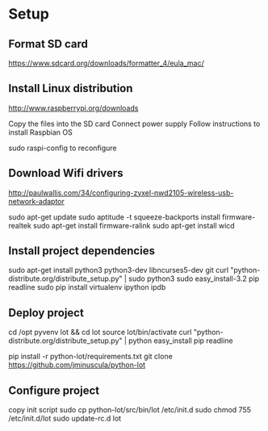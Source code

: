 # Setup

## Format SD card

https://www.sdcard.org/downloads/formatter_4/eula_mac/

## Install Linux distribution

http://www.raspberrypi.org/downloads

Copy the files into the SD card
Connect power supply
Follow instructions to install Raspbian OS

sudo raspi-config to reconfigure

## Download Wifi drivers

http://paulwallis.com/34/configuring-zyxel-nwd2105-wireless-usb-network-adaptor

sudo apt-get update
sudo aptitude -t squeeze-backports install firmware-realtek
sudo apt-get install firmware-ralink
sudo apt-get install wicd

## Install project dependencies

sudo apt-get install python3 python3-dev libncurses5-dev git
curl "python-distribute.org/distribute_setup.py" | sudo python3
sudo easy_install-3.2 pip readline
sudo pip install virtualenv ipython ipdb

## Deploy project

cd /opt
pyvenv lot && cd lot
source lot/bin/activate
curl "python-distribute.org/distribute_setup.py" | python
easy_install pip readline

pip install -r python-lot/requirements.txt
git clone https://github.com/jminuscula/python-lot

## Configure project

copy init script
sudo cp python-lot/src/bin/lot /etc/init.d
sudo chmod 755 /etc/init.d/lot
sudo update-rc.d lot
